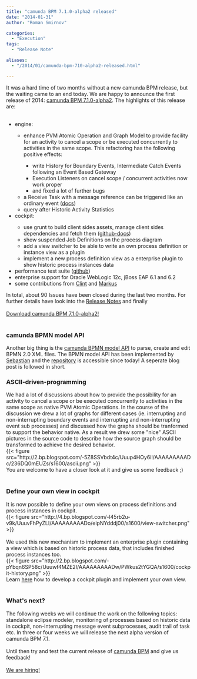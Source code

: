 ```yaml
---
title: "camunda BPM 7.1.0-alpha2 released"
date: "2014-01-31"
author: "Roman Smirnov"

categories:
  - "Execution"
tags: 
  - "Release Note"

aliases:
  - "/2014/01/camunda-bpm-710-alpha2-released.html"

---
```


<div>
<span style="background-color: transparent;">It was a hard time of two months without a new camunda BPM release, but the waiting came to an end today. We are happy to announce the first release of 2014: <a href="http://camunda.org/download/">camunda BPM 7.1.0-alpha2</a>.</span>&nbsp;The highlights of this release are:<br />
<br />
<ul>
<li>engine:</li>
<ul>
<li>enhance PVM Atomic Operation and Graph Model to provide facility for an activity to cancel a scope or be executed concurrently to activities in the same scope. This refactoring has the following positive effects:</li>
<ul>
<li>write History for Boundary Events, Intermediate Catch Events following an Event Based Gateway</li>
<li>Execution Listeners on cancel scope / concurrent activities now work proper</li>
<li>and fixed a lot of further bugs</li>
</ul>
<li>a Receive Task with a message reference can be triggered like an ordinary event (<a href="http://docs.camunda.org/api-references/bpmn20/#tasks-receive-task">docs</a>)</li>
<li>query after Historic Activity Statistics</li>
</ul>
<li>cockpit:</li>
<ul>
<li>use grunt to build client sides assets, manage client sides dependencies and fetch them (<a href="https://github.com/camunda/camunda-bpm-platform/tree/master/webapps/h2-webapp">github-docs</a>)</li>
<li>show suspended Job Definitions on the process diagram</li>
<li>add a view switcher to be able to write an own process definition or instance view as a plugin</li>
<li>implement a new process definition view as a enterprise plugin to show historic process instances data</li>
</ul>
<li>performance test suite (<a href="https://github.com/camunda/camunda-bpm-platform/tree/master/qa/performance-tests-engine#the-process-engine-performance-test-suite">github</a>)</li>
<li>enterprise support for Oracle WebLogic 12c, jBoss EAP 6.1 and 6.2</li>
<li>some contributions from <a href="https://github.com/clintmanning">Clint</a>&nbsp;and <a href="https://github.com/sm32550">Markus</a></li>
</ul>
<div>
In total, about 90 Issues have been closed during the last two months. For further details have look into the <a href="https://app.camunda.com/jira/secure/ReleaseNote.jspa?projectId=10230&amp;version=13190">Release Notes</a>&nbsp;and finally</div>
<div>
<br /></div>
<div>
<a href="http://camunda.org/download/">Download camunda BPM 7.1.0-alpha2!</a></div>
<div>
<br />
<a name='more'></a></div>
<h3>
camunda BPMN model API</h3>
<div>
Another big thing is the <a href="https://github.com/camunda/camunda-bpmn-model">camunda BPMN model API</a> to parse, create and edit BPMN 2.0 XML files. The BPMN model API has been implemented by <a href="https://github.com/menski">Sebastian</a>&nbsp;and the <a href="https://github.com/camunda/camunda-bpmn-model">repository</a> is accessible since today! A seperate blog post is followed in short.</div>
<h3>
ASCII-driven-programming</h3>
<div>
We had a lot of discussions about how to provide the possibility for an activity to cancel a scope or be executed concurrently to activities in the same scope as native PVM Atomic Operations. In the course of the discussion we drew a lot of graphs for different cases (ie. interrupting and non-interrupting boundary events and interrupting and non-interrupting event sub processes) and discussed how the graphs should be tranformed to support the behavior native. As a result we drew some "nice" ASCII pictures in the source code to describe how the source graph should be transformed to achieve the desired behavior.</div>
{{< figure src="http://2.bp.blogspot.com/-5Z8SSVbdt4c/Uuup4HOy6iI/AAAAAAAAADc/236DQ0mEUZs/s1600/ascii.png" >}}
<div>
You are welcome to have a closer look at it and give us some feedback ;)</div>
<div>
<br /></div>
<h3>
Define your own view in cockpit</h3>
<div>
It is now possible to define your own views on process definitions and process instances in cockpit.</div>
{{< figure src="http://4.bp.blogspot.com/-l45rb2u-v9k/UuuvFhPyZLI/AAAAAAAAADo/eipNYdddj00/s1600/view-switcher.png" >}}
<div>
<br /></div>
<div>
We used this new mechanism to implement an enterprise plugin containing a view which is based on historic process data, that includes finished process instances too.</div>
{{< figure src="http://2.bp.blogspot.com/-pYbqn6SP58c/Uuuwf4MZE2I/AAAAAAAAADw/PWkus2tYGQA/s1600/cockpit-history.png" >}}
<div>
Learn <a href="http://docs.camunda.org/latest/real-life/how-to/#cockpit-how-to-develop-a-cockpit-plugin">here</a> how to develop a cockpit plugin and implement your own view.</div>
<div>
<br /></div>
<h3>
What's next?</h3>
<div>
The following weeks we will continue the work on the following topics: standalone eclipse modeler, monitoring of processes based on historic data in cockpit, non-interrupting message event subprocesses, audit trail of task etc. In three or four weeks we will release the next alpha version of camunda BPM 7.1.</div>
<div>
<br /></div>
<div>
Until then try and test the current release of <a href="http://www.camunda.org/download/">camunda BPM</a>&nbsp;and give us feedback!</div>
<div>
<br /></div>
<div>
<a href="http://camunda.com/about/jobs/">We are hiring!</a></div>
</div>